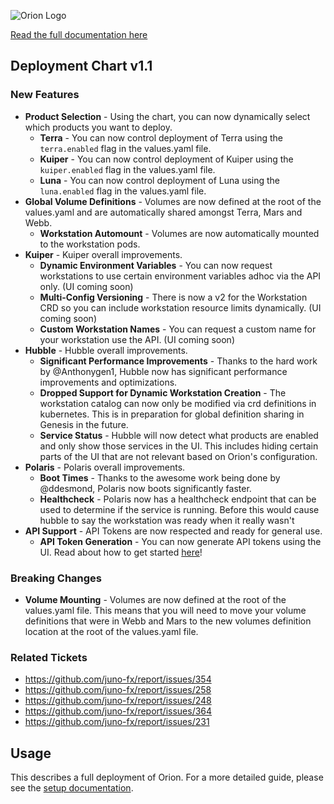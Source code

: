 
![Orion Logo](https://juno-fx.github.io/Orion-Documentation/assets/orion.png)

[Read the full documentation here](https://juno-fx.github.io/Orion-Documentation/)

## Deployment Chart v1.1

### New Features

- **Product Selection** - Using the chart, you can now dynamically select which products you want to deploy.
  - **Terra** - You can now control deployment of Terra using the `terra.enabled` flag in the values.yaml file.
  - **Kuiper** - You can now control deployment of Kuiper using the `kuiper.enabled` flag in the values.yaml file.
  - **Luna** - You can now control deployment of Luna using the `luna.enabled` flag in the values.yaml file.
- **Global Volume Definitions** - Volumes are now defined at the root of the values.yaml and are automatically shared amongst Terra, Mars and Webb.
  - **Workstation Automount** - Volumes are now automatically mounted to the workstation pods.
- **Kuiper** - Kuiper overall improvements.
  - **Dynamic Environment Variables** - You can now request workstations to use certain environment variables adhoc via the API only. (UI coming soon)
  - **Multi-Config Versioning** - There is now a v2 for the Workstation CRD so you can include workstation resource limits dynamically. (UI coming soon)
  - **Custom Workstation Names** - You can request a custom name for your workstation use the API. (UI coming soon)
- **Hubble** - Hubble overall improvements.
  - **Significant Performance Improvements** - Thanks to the hard work by @Anthonygen1, Hubble now has significant performance improvements and optimizations.
  - **Dropped Support for Dynamic Workstation Creation** - The workstation catalog can now only be modified via crd definitions in kubernetes. This is in preparation for global definition sharing in Genesis in the future.
  - **Service Status** - Hubble will now detect what products are enabled and only show those services in the UI. This includes hiding certain parts of the UI that are not relevant based on Orion's configuration.
- **Polaris** - Polaris overall improvements.
  - **Boot Times** - Thanks to the awesome work being done by @ddesmond, Polaris now boots significantly faster.
  - **Healthcheck** - Polaris now has a healthcheck endpoint that can be used to determine if the service is running. Before this would cause hubble to say the workstation was ready when it really wasn't
- **API Support** - API Tokens are now respected and ready for general use.
  - **API Token Generation** - You can now generate API tokens using the UI. Read about how to get started [here](https://juno-fx.github.io/Orion-Documentation/api/getting_started/)!

### Breaking Changes

- **Volume Mounting** - Volumes are now defined at the root of the values.yaml file. This means that you will need to move your volume definitions that were in Webb and Mars to the new volumes definition location at the root of the values.yaml file.


### Related Tickets

- https://github.com/juno-fx/report/issues/354
- https://github.com/juno-fx/report/issues/258
- https://github.com/juno-fx/report/issues/248
- https://github.com/juno-fx/report/issues/364
- https://github.com/juno-fx/report/issues/231

## Usage

This describes a full deployment of Orion. For a more detailed guide, please see the [setup documentation](https://juno-fx.github.io/Orion-Documentation/setup).

